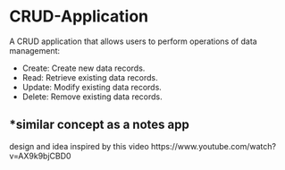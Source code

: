 # CRUD-Application


A CRUD application that allows users to perform operations of data management:<br>
<ul>
<li>Create: Create new data records.</li>
<li>Read: Retrieve existing data records.</li>
<li>Update: Modify existing data records.</li>
<li>Delete: Remove existing data records.</li>
</ul>

<h2>*similar concept as a notes app</h2>
design and idea inspired by this video https://www.youtube.com/watch?v=AX9k9bjCBD0
